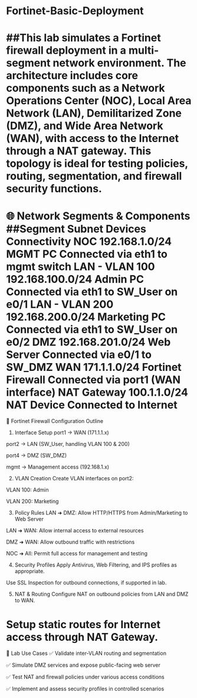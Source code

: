 # Fortinet-Basic-Deployment
##This lab simulates a Fortinet firewall deployment in a multi-segment network environment. The architecture includes core components such as a Network Operations Center (NOC), Local Area Network (LAN), Demilitarized Zone (DMZ), and Wide Area Network (WAN), with access to the Internet through a NAT gateway. This topology is ideal for testing policies, routing, segmentation, and firewall security functions.
=================================
🌐 Network Segments & Components
##Segment Subnet  Devices Connectivity
NOC 192.168.1.0/24  MGMT PC Connected via eth1 to mgmt switch
LAN - VLAN 100  192.168.100.0/24    Admin PC    Connected via eth1 to SW_User on e0/1
LAN - VLAN 200  192.168.200.0/24    Marketing PC    Connected via eth1 to SW_User on e0/2
DMZ 192.168.201.0/24    Web Server  Connected via e0/1 to SW_DMZ
WAN 171.1.1.0/24    Fortinet Firewall   Connected via port1 (WAN interface)
NAT Gateway 100.1.1.0/24    NAT Device  Connected to Internet
=================================
🔐 Fortinet Firewall Configuration Outline
1. Interface Setup
port1 → WAN (171.1.1.x)

port2 → LAN (SW_User, handling VLAN 100 & 200)

port4 → DMZ (SW_DMZ)

mgmt → Management access (192.168.1.x)

2. VLAN Creation
Create VLAN interfaces on port2:

VLAN 100: Admin

VLAN 200: Marketing

3. Policy Rules
LAN ➜ DMZ: Allow HTTP/HTTPS from Admin/Marketing to Web Server

LAN ➜ WAN: Allow internal access to external resources

DMZ ➜ WAN: Allow outbound traffic with restrictions

NOC ➜ All: Permit full access for management and testing

4. Security Profiles
Apply Antivirus, Web Filtering, and IPS profiles as appropriate.

Use SSL Inspection for outbound connections, if supported in lab.

5. NAT & Routing
Configure NAT on outbound policies from LAN and DMZ to WAN.

Setup static routes for Internet access through NAT Gateway.
====================================
🧪 Lab Use Cases
✅ Validate inter-VLAN routing and segmentation

✅ Simulate DMZ services and expose public-facing web server

✅ Test NAT and firewall policies under various access conditions

✅ Implement and assess security profiles in controlled scenarios



